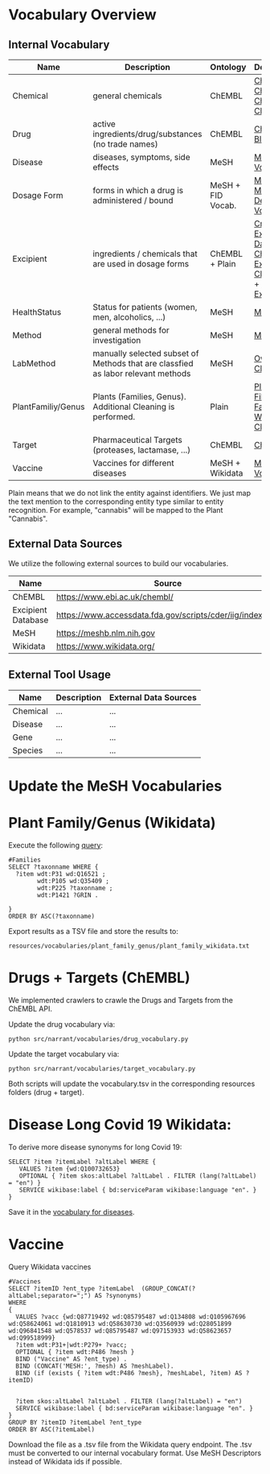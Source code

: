 # Vocabulary Overview

## Internal Vocabulary
| Name               | Description                                                                     | Ontology | Dependencies                                                                                                                                                                                                                                                                   | 
|--------------------|---------------------------------------------------------------------------------| ------ |--------------------------------------------------------------------------------------------------------------------------------------------------------------------------------------------------------------------------------------------------------------------------------| 
| Chemical           | general chemicals                                                               | ChEMBL | [ChEMBL DB](resources/vocabularies/drug/chembl29.csv) + [Chembl Chemical Classification](resources/vocabularies/chemical/chembl_chemicals.txt)                                                                                                                                 |
| Drug               | active ingredients/drug/substances (no trade names)                             |  ChEMBL | [ChEMBL DB](resources/vocabularies/drug/vocabulary.tsv) + [Blacklist](resources/vocabularies/drug/chembl_blacklist.txt)                                                                                                                                                        |
| Disease            | diseases, symptoms, side effects                                                | MeSH | [MeSH Tree](resources/vocabularies/disease/mesh_tree_numbers.txt) + [Vocabulary](resources/vocabularies/disease/vocabulary.tsv)                                                                                                                                                |
| Dosage Form        | forms in which a drug is administered / bound                                   | MeSH + FID Vocab. | [MeSH Tree](resources/vocabularies/dosageform/mesh_tree_numbers.txt) + [MeSH Descriptors](resources/vocabularies/dosageform/mesh_descriptors.txt) + [Vocabulary](resources/vocabularies/dosageform/vocabulary.tsv)                                                             | 
| Excipient          | ingredients / chemicals that are used in dosage forms                           | ChEMBL + Plain | [Crawled-Excipient Database](resources/vocabularies/excipient/excipient_database_2020.csv) + [Chembl Excipient Classification](resources/vocabularies/excipient/chembl_excipients.txt) + [Additional Excipients](resources/vocabularies/excipient/excpients_curated2021.txt)   |
| HealthStatus       | Status for patients (women, men, alcoholics, ...)                               | MeSH | [MeSH Tree](resources/vocabularies/healthstatus/mesh_tree_numbers.txt)                                                                                                                                                                                                         |
| Method             | general methods for investigation                                               | MeSH | [MeSH Tree](resources/vocabularies/method/mesh_tree_numbers.txt)                                                                                                                                                                                                               |
| LabMethod          | manually selected subset of Methods that are classfied as labor relevant methods | MeSH  | [Own Classification](resources/vocabularies/labmethod/method_classification.tsv)                                                                                                                                                                                               |
| PlantFamiliy/Genus | Plants (Families, Genus). Additional Cleaning is performed.                     | Plain | [Plant Familiy File](resources/vocabularies/plant_family_genus/plant_families_2020.txt) + [Plant Familiy Wikidata](resources/vocabularies/plant_family_genus/plant_family_wikidata.txt) + [Cleaning Rules](resources/vocabularies/plant_family_genus/plant_specific_rules.txt) 
| Target             | Pharmaceutical Targets (proteases, lactamase, ...)                              |  ChEMBL | [ChEMBL DB](resources/vocabularies/target/vocabulary.tsv)                                                                                                                                                      |
| Vaccine            | Vaccines for different diseases                                                 | MeSH + Wikidata | [MeSH Tree](resources/vocabularies/vaccine/mesh_tree_numbers.txt) + [Vocabulary](resources/vocabularies/vaccine/vocabulary.tsv)                                                                                                                                                | 

Plain means that we do not link the entity against identifiers. 
We just map the text mention to the corresponding entity type similar to entity recognition.
For example, "cannabis" will be mapped to the Plant "Cannabis".


## External Data Sources
We utilize the following external sources to build our vocabularies.

| Name | Source  | 
| ------ | ------ | 
| ChEMBL |  https://www.ebi.ac.uk/chembl/ | 
| Excipient Database | https://www.accessdata.fda.gov/scripts/cder/iig/index.cfm |
| MeSH | https://meshb.nlm.nih.gov  | 
| Wikidata | https://www.wikidata.org/ | 


## External Tool Usage
| Name | Description | External Data Sources | 
| ------ | ------ | ------ | 
| Chemical | ... | ... |
| Disease | ... | ... |
| Gene | ... | ... |
| Species | ... | ... |



# Update the MeSH Vocabularies

# Plant Family/Genus (Wikidata)
Execute the following [query](https://query.wikidata.org/#%23Families%0ASELECT%20%3Ftaxonname%20WHERE%20%7B%0A%20%20%3Fitem%20wdt%3AP31%20wd%3AQ16521%20%3B%0A%20%20%20%20%20%20%20%20wdt%3AP105%20wd%3AQ35409%20%3B%0A%20%20%20%20%20%20%20%20wdt%3AP225%20%3Ftaxonname%20%3B%0A%20%20%20%20%20%20%20%20wdt%3AP1421%20%3FGRIN%20.%0A%20%20%0A%7D):
```
#Families
SELECT ?taxonname WHERE {
  ?item wdt:P31 wd:Q16521 ;
        wdt:P105 wd:Q35409 ;
        wdt:P225 ?taxonname ;
        wdt:P1421 ?GRIN .
  
}
ORDER BY ASC(?taxonname)
```
Export results as a TSV file and store the results to:
```
resources/vocabularies/plant_family_genus/plant_family_wikidata.txt
```

# Drugs + Targets (ChEMBL)
We implemented crawlers to crawle the Drugs and Targets from the ChEMBL API.

Update the drug vocabulary via:
```
python src/narrant/vocabularies/drug_vocabulary.py
```
Update the target vocabulary via:
```
python src/narrant/vocabularies/target_vocabulary.py
```
Both scripts will update the vocabulary.tsv in the corresponding resources folders (drug + target). 


# Disease Long Covid 19 Wikidata:
To derive more disease synonyms for long Covid 19:
```
SELECT ?item ?itemLabel ?altLabel WHERE {
   VALUES ?item {wd:Q100732653} 
   OPTIONAL { ?item skos:altLabel ?altLabel . FILTER (lang(?altLabel) = "en") }      
   SERVICE wikibase:label { bd:serviceParam wikibase:language "en". }     
}
```
Save it in the [vocabulary for diseases](resources/vocabularies/disease/vocabulary.tsv). 


# Vaccine
Query Wikidata vaccines
```
#Vaccines 
SELECT ?itemID ?ent_type ?itemLabel  (GROUP_CONCAT(?altLabel;separator=";") AS ?synonyms)
WHERE 
{
  VALUES ?vacc {wd:Q87719492 wd:Q85795487 wd:Q134808 wd:Q105967696 wd:Q58624061 wd:Q1810913 wd:Q58630730 wd:Q3560939 wd:Q28051899 wd:Q96841548 wd:Q578537 wd:Q85795487 wd:Q97153933 wd:Q58623657 wd:Q99518999} 
  ?item wdt:P31+|wdt:P279+ ?vacc;
  OPTIONAL { ?item wdt:P486 ?mesh }
  BIND ("Vaccine" AS ?ent_type) .
  BIND (CONCAT('MESH:', ?mesh) AS ?meshLabel).
  BIND (if (exists { ?item wdt:P486 ?mesh}, ?meshLabel, ?item) AS ?itemID)

  
  ?item skos:altLabel ?altLabel . FILTER (lang(?altLabel) = "en")       
  SERVICE wikibase:label { bd:serviceParam wikibase:language "en". }     
}
GROUP BY ?itemID ?itemLabel ?ent_type
ORDER BY ASC(?itemLabel)
```

Download the file as a .tsv file from the Wikidata query endpoint.
The .tsv must be converted to our internal vocabulary format. 
Use MeSH Descriptors instead of Wikidata ids if possible.